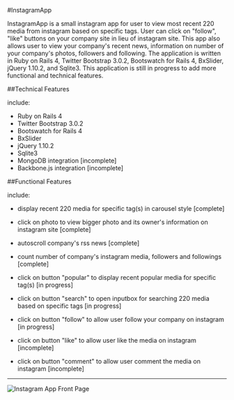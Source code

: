 #InstagramApp

InstagramApp is a small instagram app for user to view most recent 220 media from instagram based on specific tags.  User can click on "follow", "like" buttons on your company site in lieu of instagram site. This app also allows user to view your company's recent news, information on number of your company's photos, followers and following.  The application is written in Ruby on Rails 4, Twitter Bootstrap 3.0.2, Bootswatch for Rails 4, BxSlider, jQuery 1.10.2, and Sqlite3. This application is still in progress to add more functional and technical features. 

##Technical Features

include: 

- Ruby on Rails 4
- Twitter Bootstrap 3.0.2
- Bootswatch for Rails 4
- BxSlider
- jQuery 1.10.2
- Sqlite3
- MongoDB integration [incomplete]
- Backbone.js integration [incomplete]

##Functional Features 

include: 

- display recent 220 media for specific tag(s) in carousel style [complete]

- click on photo to view bigger photo and its owner's information on instagram site [complete]

- autoscroll company's rss news [complete]

- count number of company's instagram media, followers and followings [complete]

- click on button "popular" to display recent popular media for specific tag(s) [in progress]

- click on button "search" to open inputbox for searching 220 media based on specific tags [in progress]

- click on button "follow" to allow user follow your company on instagram [in progress]

- click on button "like" to allow user like the media on instagram [incomplete]

- click on button "comment" to allow user comment the media on instagram [incomplete]

***
![Instagram App Front Page](http://twinpets.com/Content/images/Instagram.png)

